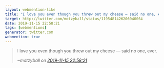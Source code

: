 ```yaml
---
layout: webmention-like
title: "I love you even though you threw out my cheese — said no one, ever."
target: http://twitter.com/motzyball/status/1195481426206040064
date: 2019-11-15 22:58:21
tags: [webmentions]
generator: twitter.com
webmention: true
---
```


<blockquote class="external-citation">
  <p>
    I love you even though you threw out my cheese — said no one, ever.
  </p>
  <cite>‒<span class="p-author p-name">motzyball</span>
    on
    <a href="http://twitter.com/motzyball/status/1195481426206040064" rel="external nofollow" target="_blank">2019-11-15 22:58:21</a>
  </cite>
</blockquote>
